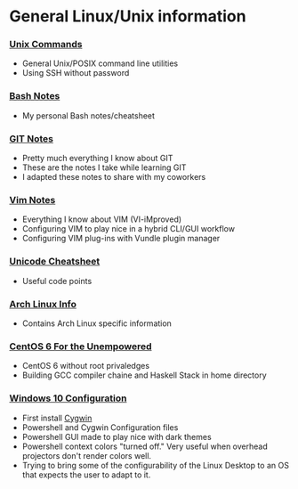 # General Linux/Unix information

### [Unix Commands](UnixCommands.txt)
* General Unix/POSIX command line utilities
* Using SSH without password

### [Bash Notes](BashInfo.txt)
* My personal Bash notes/cheatsheet

### [GIT Notes](GITnotes.txt)
* Pretty much everything I know about GIT
* These are the notes I take while learning GIT
* I adapted these notes to share with my coworkers

### [Vim Notes](vimNotes/README.md)
* Everything I know about VIM (VI-iMproved)
* Configuring VIM to play nice in a hybrid CLI/GUI workflow
* Configuring VIM plug-ins with Vundle plugin manager

### [Unicode Cheatsheet](UnicodeCheatSheet.txt)
* Useful code points

### [Arch Linux Info](ArchLinuxInfo/)
* Contains Arch Linux specific information

### [CentOS 6 For the Unempowered](CentOS6Info/README.md)
* CentOS 6 without root privaledges
* Building GCC compiler chaine and Haskell Stack in home directory

### [Windows 10 Configuration](Windows10Info)
* First install [Cygwin](https://www.cygwin.com/)
* Powershell and Cygwin Configuration files
* Powershell GUI made to play nice with dark themes
* Powershell context colors "turned off."  Very useful
  when overhead projectors don't render colors well.
* Trying to bring some of the configurability of the Linux
  Desktop to an OS that expects the user to adapt to it.
